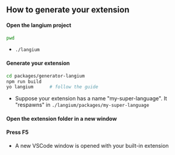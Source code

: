 ## How to generate your extension

#### Open the langium project
```bash
pwd
```
   - `./langium`

#### Generate your extension
```bash
cd packages/generator-langium
npm run build
yo langium      # follow the guide
```
   - Suppose your extension has a name "my-super-language". It "respawns" in `./langium/packages/my-super-language`

#### Open the extension folder in a new window

#### Press F5
   - A new VSCode window is opened with your built-in extension
